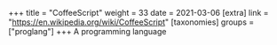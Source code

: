 +++
title = "CoffeeScript"
weight = 33
date = 2021-03-06
[extra]
link = "https://en.wikipedia.org/wiki/CoffeeScript"
[taxonomies]
groups = ["proglang"]
+++
A programming language

